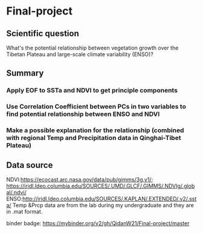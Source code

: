 # Final-project
## Scientific question
What's the potential relationship between vegetation growth over the Tibetan Plateau and large-scale climate variability (ENSO)?
## Summary
### Apply EOF to SSTa and NDVI to get principle components 
### Use Correlation Coefficient between PCs in two variables to find potential relationship between ENSO and NDVI
### Make a possible explanation for the relationship (combined with regional Temp and Precipitation data in Qinghai-Tibet Plateau)

## Data source
NDVI:https://ecocast.arc.nasa.gov/data/pub/gimms/3g.v1/;  https://iridl.ldeo.columbia.edu/SOURCES/.UMD/.GLCF/.GIMMS/.NDVIg/.global/.ndvi/
ENSO:http://iridl.ldeo.columbia.edu/SOURCES/.KAPLAN/.EXTENDED/.v2/.ssta/
Temp &Prcp data are from the lab during my undergraduate and they are in .mat format.




binder badge:
https://mybinder.org/v2/gh/QidanW21/Final-project/master